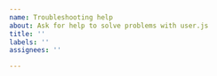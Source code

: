 ```yaml
---
name: Troubleshooting help
about: Ask for help to solve problems with user.js
title: ''
labels: ''
assignees: ''

---
```


<!--
<!--
Before you proceed...
  - Keep reading this. Seriously.
  - Note that we do not support forks (i.e. IceCat, Pale Moon, WaterFox, etc).
  - Make sure you searched for the `[Setup` tags in the `user.js`.
  - Search the GitHub repository. The information you need is most likely here already.
  - Check out our [troubleshooting](https://github.com/ghacksuserjs/ghacks-user.js/wiki/1.4-Troubleshooting) wiki page, including steps to see if the problem is caused by the `user.js` or an extension.

See also:
  - Extension breakage due to prefs [issue 391](https://github.com/ghacksuserjs/ghacks-user.js/issues/391)
  - Prefs vs Recommended Extensions: Co-Existance+Enhancement | Conflicts [issue 350](https://github.com/ghacksuserjs/ghacks-user.js/issues/350)
  - The extension CSP header modification game [issue 664](https://github.com/ghacksuserjs/ghacks-user.js/issues/664)

If you still need help, help us help you by providing relevant information:
  - browser version
  - Steps to Reproduce (STR)
  - actual result
  - expected result
  - anything else you deem worth mentioning

Blank out this field before typing, or start typing after the next line.
-->
